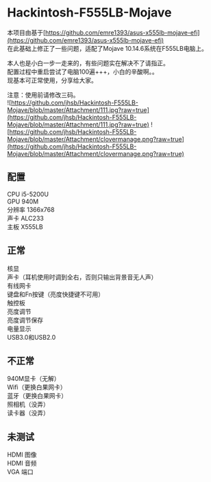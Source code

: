 # Hackintosh-F555LB-Mojave
本项目由基于[https://github.com/emre1393/asus-x555lb-mojave-efi](https://github.com/emre1393/asus-x555lb-mojave-efi)  
在此基础上修正了一些问题，适配了Mojave 10.14.6系统在F555LB电脑上。  

本人也是小白一步一走来的，有些问题实在解决不了请指正。  
配置过程中重启尝试了电脑100遍+++，小白的辛酸啊。。  
现基本可正常使用，分享给大家。  

注意：使用前请修改三码。  
![https://github.com/jhsb/Hackintosh-F555LB-Mojave/blob/master/Attachment/111.jpg?raw=true](https://github.com/jhsb/Hackintosh-F555LB-Mojave/blob/master/Attachment/111.jpg?raw=true)
![https://github.com/jhsb/Hackintosh-F555LB-Mojave/blob/master/Attachment/clovermanage.png?raw=true](https://github.com/jhsb/Hackintosh-F555LB-Mojave/blob/master/Attachment/clovermanage.png?raw=true) 

## 配置
CPU i5-5200U  
GPU 940M  
分辨率 1366x768  
声卡 ALC233  
主板 X555LB
  

## 正常
核显  
声卡（耳机使用时调到全右，否则只输出背景音无人声）  
有线网卡  
键盘和Fn按键（亮度快捷键不可用）  
触控板  
亮度调节  
亮度调节保存  
电量显示  
USB3.0和USB2.0  

## 不正常
940M显卡（无解）  
Wifi（更换白果网卡）  
蓝牙（更换白果网卡）  
照相机（没弄）  
读卡器（没弄）  


## 未测试
HDMI 图像  
HDMI 音频  
VGA 端口  